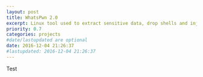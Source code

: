 ```yaml
---
layout: post
title: WhatsPwn 2.0
excerpt: Linux tool used to extract sensitive data, drop shells and inject backdoor payloads on any android device.
priority: 0.7
categories: projects
#date/lastupdated are optional
date: 2016-12-04 21:26:37
#lastupdated: 2016-12-04 21:26:37
---
```


Test